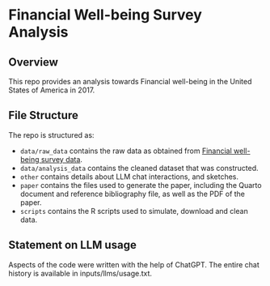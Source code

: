 # Financial Well-being Survey Analysis


## Overview

This repo provides an analysis towards Financial well-being in the United States of America in 2017.

## File Structure

The repo is structured as:

-   `data/raw_data` contains the raw data as obtained from [Financial well-being survey data](https://www.consumerfinance.gov/data-research/financial-well-being-survey-data/).
-   `data/analysis_data` contains the cleaned dataset that was constructed.
-   `other` contains details about LLM chat interactions, and sketches.
-   `paper` contains the files used to generate the paper, including the Quarto document and reference bibliography file, as well as the PDF of the paper. 
-   `scripts` contains the R scripts used to simulate, download and clean data.


## Statement on LLM usage

Aspects of the code were written with the help of ChatGPT. The entire chat history is available in inputs/llms/usage.txt.
